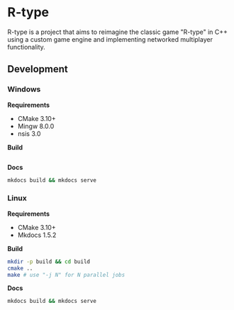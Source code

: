 # R-type

R-type is a project that aims to reimagine the classic game "R-type" in C++ using a custom game engine and implementing networked multiplayer functionality.

## Development

### Windows

**Requirements**

- CMake 3.10+
- Mingw 8.0.0
- nsis 3.0

**Build**

```sh

```

**Docs**

```sh
mkdocs build && mkdocs serve
```

### Linux

**Requirements**

- CMake 3.10+
- Mkdocs 1.5.2

**Build**

```sh
mkdir -p build && cd build
cmake ..
make # use "-j N" for N parallel jobs
```

**Docs**

```sh
mkdocs build && mkdocs serve
```
